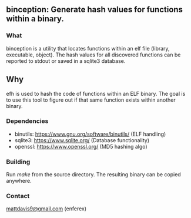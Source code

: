## binception: Generate hash values for functions within a binary.

### What
binception is a utility that locates functions within an elf file (library,
executable, object).  The hash values for all discovered functions can
be reported to stdout or saved in a sqlite3 database.

## Why
efh is used to hash the code of functions within an ELF binary.  The goal is to
use this tool to figure out if that same function exists within another binary.

### Dependencies
* binutils: https://www.gnu.org/software/binutils/ (ELF handling)
* sqlite3: https://www.sqlite.org/  (Database functionality)
* openssl: https://www.openssl.org/ (MD5 hashing algo)

### Building
Run *make* from the source directory.  The resulting binary can be copied
anywhere.

### Contact
mattdavis9@gmail.com (enferex)
